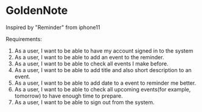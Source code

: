 # GoldenNote
Inspired by "Reminder" from iphone11

Requirements:

1. As a user, I want to be able to have my account signed in to the system
2. As a user, I want to be able to add an event to the reminder.
3. As a user, I want to be able to check all events I make before.
4. As a user, I want to be able to add title and also short description to an event.
5. As a user, I want to be able to add date to a event to reminder me better.
6. As a user, I want to be able to check all upcoming events(for example, tomorrow) to have enough time to prepare.
7. As a user, I want to be able to sign out from the system.
